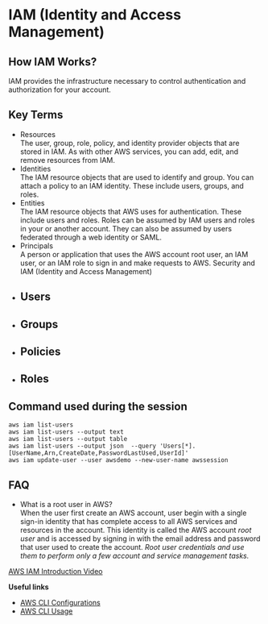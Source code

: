# IAM (Identity and Access Management)
## How IAM Works?
IAM provides the infrastructure necessary to control authentication and authorization for your account.

## Key Terms
- Resources <br> The user, group, role, policy, and identity provider objects that are stored in IAM. As with other AWS services, you can add, edit, and remove resources from IAM.
- Identities <br> The IAM resource objects that are used to identify and group. You can attach a policy to an IAM identity. These include users, groups, and roles.
- Entities <br> The IAM resource objects that AWS uses for authentication. These include users and roles. Roles can be assumed by IAM users and roles in your or another account. They can also be assumed by users federated through a web identity or SAML.
- Principals <br> A person or application that uses the AWS account root user, an IAM user, or an IAM role to sign in and make requests to AWS.
Security and IAM (Identity and Access Management)
- ## Users
- ## Groups
- ## Policies
- ## Roles

## Command used during the session
```
aws iam list-users
aws iam list-users --output text
aws iam list-users --output table
aws iam list-users --output json  --query 'Users[*].[UserName,Arn,CreateDate,PasswordLastUsed,UserId]'
aws iam update-user --user awsdemo --new-user-name awssession

```
## FAQ
- What is a root user in AWS? <br>When the user first create an AWS account, user begin with a single sign-in identity that has complete access to all AWS services and resources in the account. This identity is called the AWS account _root user_ and is accessed by signing in with the email address and password that user used to create the account. _Root user credentials and use them to perform only a few account and service management tasks._

[AWS IAM Introduction Video](https://www.aws.training/Details/Video?id=16448)

**Useful links** <br>
- [AWS CLI Configurations](https://docs.aws.amazon.com/cli/latest/userguide/cli-chap-configure.html)
- [AWS CLI Usage](https://docs.aws.amazon.com/cli/latest/userguide/cli-usage-output.html)